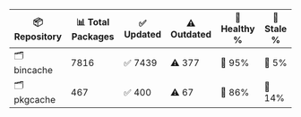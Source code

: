 | 📦 Repository | 📊 Total Packages | ✅ Updated | ⚠️ Outdated | 💚 Healthy % | 🔴 Stale % |
|---------------|-------------------|------------|-------------|-------------|------------|
| 🗂️ bincache | 7816 | ✅ 7439 | ⚠️ 377 | 💚 95% | 🔴 5% |
| 🗂️ pkgcache | 467 | ✅ 400 | ⚠️ 67 | 💚 86% | 🔴 14% |

